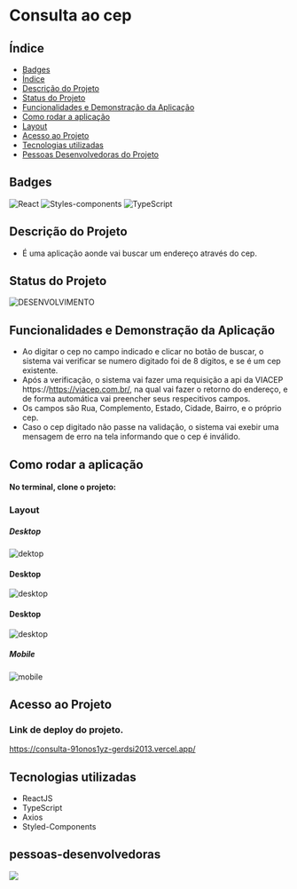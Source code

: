 
# Consulta ao cep

## Índice 
* [Badges](#badges)
* [Índice](#índice)
* [Descrição do Projeto](#descrição-do-projeto)
* [Status do Projeto](#status-do-projeto)
* [Funcionalidades e Demonstração da Aplicação](#funcionalidades-e-demonstração-da-aplicação)
* [Como rodar a aplicação](#como-rodar-a-aplicação)
* [Layout](#layout)
* [Acesso ao Projeto](#acesso-ao-projeto)
* [Tecnologias utilizadas](#tecnologias-utilizadas)
* [Pessoas Desenvolvedoras do Projeto](#pessoas-desenvolvedoras)


## Badges

![React](https://img.shields.io/badge/React-20232A?style=for-the-badge&logo=react&logoColor=61DAFB)
![Styles-components](https://img.shields.io/badge/styled--components-DB7093?style=for-the-badge&logo=styled-components&logoColor=white) 
![TypeScript](https://img.shields.io/badge/TypeScript-007ACC?style=for-the-badge&logo=typescript&logoColor=white)

## Descrição do Projeto
- É uma aplicação aonde vai buscar um endereço através do cep.

## Status do Projeto
![DESENVOLVIMENTO](http://img.shields.io/static/v1?label=STATUS&message=%20DESENVOLVIMENTO&color=GREEN&style=for-the-badge)

## Funcionalidades e Demonstração da Aplicação
  - Ao digitar o cep no campo indicado e clicar no botão de buscar, o sistema vai verificar se numero digitado foi de 8 dígitos, e se é  um cep existente.
  - Após a verificação, o sistema vai fazer uma requisição a api da VIACEP <a>https://https://viacep.com.br/<a/>, na qual vai fazer o retorno do endereço, e de forma automática vai preencher seus respecitivos campos.
  - Os campos são Rua, Complemento, Estado, Cidade, Bairro, e o próprio cep.
  - Caso o cep digitado não passe na validação, o sistema vai exebir uma mensagem de erro na tela informando que o cep é inválido.
   
## Como rodar a aplicação
  #### No terminal, clone o projeto:
  

 ### Layout

##### Desktop
![dektop](https://user-images.githubusercontent.com/25357773/168867958-c9bb95e4-eba8-4620-85db-2ed900de53a1.png)
#### Desktop

![desktop](https://user-images.githubusercontent.com/25357773/168869733-22826fc8-acf3-49b5-bb5b-9f1517813efd.png)

#### Desktop
![desktop](https://user-images.githubusercontent.com/25357773/168870010-2771440c-e802-4c2f-9fe0-b3f23797d2fb.png)

##### Mobile
![mobile](https://user-images.githubusercontent.com/25357773/168870319-6965dc96-e5e4-4083-9446-d55774d20315.png)


## Acesso ao Projeto
  ### Link de deploy do projeto.
  <a> https://consulta-91onos1yz-gerdsi2013.vercel.app/ <a/> 

## Tecnologias utilizadas
- ReactJS
- TypeScript
- Axios
- Styled-Components


## pessoas-desenvolvedoras
<a href="https://github.com/gerdsi2013" target="_blank"><img src= "https://img.shields.io/badge/LinkedIn-0077B5?style=for-the-badge&logo=linkedin&logoColor=white" target="_blank"><a/>

